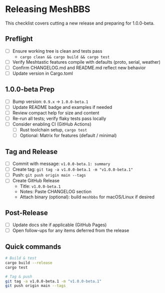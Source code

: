 # Releasing MeshBBS

This checklist covers cutting a new release and preparing for 1.0.0-beta.

## Preflight

- [ ] Ensure working tree is clean and tests pass
  - `cargo clean && cargo build && cargo test`
- [ ] Verify Meshtastic features compile with defaults (proto, serial, weather)
- [ ] Confirm CHANGELOG.md and README.md reflect new behavior
- [ ] Update version in Cargo.toml

## 1.0.0-beta Prep

- [ ] Bump version: `0.9.x` → `1.0.0-beta.1`
- [ ] Update README badge and examples if needed
- [ ] Review compact help for size and content
- [ ] Re-run all tests; verify flaky tests pass locally
- [ ] Consider enabling CI (GitHub Actions)
  - [ ] Rust toolchain setup, `cargo test`
  - [ ] Optional: Matrix for features (default / minimal)

## Tag and Release

- [ ] Commit with message: `v1.0.0-beta.1: summary`
- [ ] Create tag: `git tag -a v1.0.0-beta.1 -m "v1.0.0-beta.1"`
- [ ] Push: `git push origin main --tags`
- [ ] Create GitHub Release
  - Title: `v1.0.0-beta.1`
  - Notes: Paste CHANGELOG section
  - Attach binary (optional): build `meshbbs` for macOS/Linux if desired

## Post-Release

- [ ] Update docs site if applicable (GitHub Pages)
- [ ] Open follow-ups for any items deferred from the release

## Quick commands

```bash
# Build & test
cargo build --release
cargo test

# Tag & push
git tag -a v1.0.0-beta.1 -m "v1.0.0-beta.1"
git push origin main --tags
```
